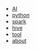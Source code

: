 - [AI](AI/) <br/>
- [python](python/) <br/>
- [spark](spark/) <br/>
- [hive](hive/) <br/>
- [tool](tool/) <br/>
- [about](about.md)<br/>